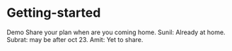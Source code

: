 # Getting-started
Demo
Share your plan when are you coming home.
Sunil: Already at home.
Subrat: may be after oct 23. 
Amit: Yet to share.
